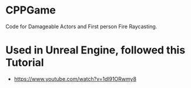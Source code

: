 # CPPGame
Code for Damageable Actors and First person Fire Raycasting.

# Used in Unreal Engine, followed this Tutorial
- https://www.youtube.com/watch?v=1dl91ORwmy8
